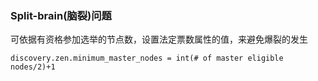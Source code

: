 []()


### Split-brain(脑裂)问题

可依据有资格参加选举的节点数，设置法定票数属性的值，来避免爆裂的发生

```
discovery.zen.minimum_master_nodes = int(# of master eligible nodes/2)+1
```
